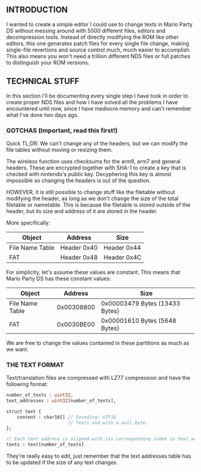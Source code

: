 ## INTRODUCTION
I wanted to create a simple editor I could use to change texts in Mario Party DS without messing around
with 5000 different files, editors and decompression tools.
Instead of directly modifying the ROM like other editors, this one generates patch files for every single
file change, making single-file revertions and source control much, much easier to accomplish. This also
means you won't need a trillion different NDS files or full patches to distinguish your ROM versions.

## TECHNICAL STUFF
In this section I'll be documenting every single step I have took in order to create proper NDS files
and how I have solved all the problems I have encountered until now, since I have mediocre memory and
can't remember what I've done two days ago.

### GOTCHAS (Important, read this first!)
Quick TL;DR: We can't change any of the headers, but we can modify the file tables without moving or resizing them.

The wireless function uses checksums for the arm9, arm7 and general headers. These are encrypted together
with SHA-1 to create a key that is checked with nintendo's public key. Decyphering this key is almost
impossible so changing the headers is out of the question.

HOWEVER, it is still possible to change stuff like the filetable without modifying the header, as long as
we don't change the size of the total filetable or nametable. This is because the filetable is stored
outside of the header, but its size and address of it are stored in the header.

More specifically:

   Object       |   Address   |  Size
----------------|-------------|-------------
File Name Table | Header 0x40 | Header 0x44
FAT             | Header 0x48 | Header 0x4C

For simplicity, let's assume these values are constant. This means that Mario Party DS has these constant
values:

   Object       |   Address   |  Size
----------------|-------------|--------------------------------
File Name Table | 0x00308800  | 0x00003479 Bytes (13433 Bytes)
FAT             | 0x0030BE00  | 0x00001610 Bytes (5648 Bytes)

We are free to change the values contained in these partitions as much as we want.

### THE TEXT FORMAT
Text/translation files are compressed with LZ77 compression and have the following format:
```protobuf
number_of_texts : uint32,
text_addresses : uint32[number_of_texts],

struct text {
    content : char16[] // Encoding: UTF16
                       // Texts end with a null byte.
};

// Each text address is aligned with its corresponding index in text_addresses
texts : text[number_of_texts]
```
They're really easy to edit, just remember that the text addresses table has to be updated if the size of any text changes.